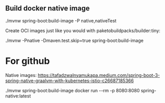 ## Build docker native image
./mvnw spring-boot:build-image -P native,nativeTest


Create OCI images just like you would with paketobuildpacks/builder:tiny:

./mvnw -Pnative -Dmaven.test.skip=true spring-boot:build-image



# For github

Native images:
https://tafadzwalnyamukapa.medium.com/spring-boot-3-spring-native-graalvm-with-kubernetes-istio-c26687185366

./mvnw spring-boot:build-image
docker run --rm -p 8080:8080 spring-native:latest

